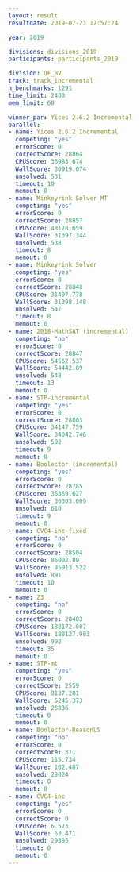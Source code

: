 ```yaml
---
layout: result
resultdate: 2019-07-23 17:57:24

year: 2019

divisions: divisions_2019
participants: participants_2019

division: QF_BV
track: track_incremental
n_benchmarks: 1291
time_limit: 2400
mem_limit: 60

winner_par: Yices 2.6.2 Incremental
parallel:
- name: Yices 2.6.2 Incremental
  competing: "yes"
  errorScore: 0
  correctScore: 28864
  CPUScore: 36983.674
  WallScore: 36919.074
  unsolved: 531
  timeout: 10
  memout: 0
- name: Minkeyrink Solver MT
  competing: "yes"
  errorScore: 0
  correctScore: 28857
  CPUScore: 48178.659
  WallScore: 31397.344
  unsolved: 538
  timeout: 8
  memout: 0
- name: Minkeyrink Solver
  competing: "yes"
  errorScore: 0
  correctScore: 28848
  CPUScore: 31497.778
  WallScore: 31398.148
  unsolved: 547
  timeout: 8
  memout: 0
- name: 2018-MathSAT (incremental)
  competing: "no"
  errorScore: 0
  correctScore: 28847
  CPUScore: 54562.537
  WallScore: 54442.89
  unsolved: 548
  timeout: 13
  memout: 0
- name: STP-incremental
  competing: "yes"
  errorScore: 0
  correctScore: 28803
  CPUScore: 34147.759
  WallScore: 34042.746
  unsolved: 592
  timeout: 9
  memout: 0
- name: Boolector (incremental)
  competing: "yes"
  errorScore: 0
  correctScore: 28785
  CPUScore: 36369.627
  WallScore: 36303.009
  unsolved: 610
  timeout: 9
  memout: 0
- name: CVC4-inc-fixed
  competing: "no"
  errorScore: 0
  correctScore: 28504
  CPUScore: 86002.89
  WallScore: 85913.522
  unsolved: 891
  timeout: 10
  memout: 0
- name: Z3
  competing: "no"
  errorScore: 0
  correctScore: 28403
  CPUScore: 188172.007
  WallScore: 188127.983
  unsolved: 992
  timeout: 35
  memout: 0
- name: STP-mt
  competing: "yes"
  errorScore: 0
  correctScore: 2559
  CPUScore: 9137.281
  WallScore: 5245.373
  unsolved: 26836
  timeout: 0
  memout: 0
- name: Boolector-ReasonLS
  competing: "no"
  errorScore: 0
  correctScore: 371
  CPUScore: 115.734
  WallScore: 162.487
  unsolved: 29024
  timeout: 0
  memout: 0
- name: CVC4-inc
  competing: "yes"
  errorScore: 0
  correctScore: 0
  CPUScore: 6.573
  WallScore: 63.471
  unsolved: 29395
  timeout: 0
  memout: 0
---
```

